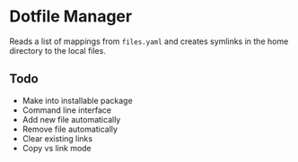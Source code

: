 # Dotfile Manager

Reads a list of mappings from `files.yaml` and creates symlinks in the home directory to the local files.

## Todo

- Make into installable package
- Command line interface
- Add new file automatically
- Remove file automatically
- Clear existing links
- Copy vs link mode
